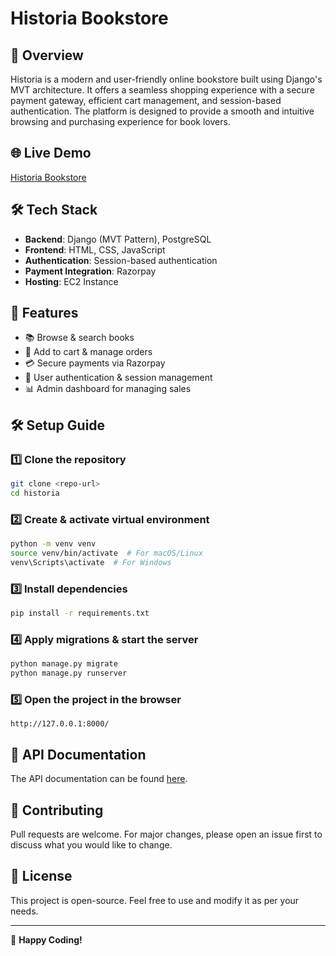 # Historia Bookstore

## 📖 Overview
Historia is a modern and user-friendly online bookstore built using Django's MVT architecture. It offers a seamless shopping experience with a secure payment gateway, efficient cart management, and session-based authentication. The platform is designed to provide a smooth and intuitive browsing and purchasing experience for book lovers.

## 🌐 Live Demo
[Historia Bookstore](https://historia.devque.live)

## 🛠 Tech Stack
- **Backend**: Django (MVT Pattern), PostgreSQL
- **Frontend**: HTML, CSS, JavaScript
- **Authentication**: Session-based authentication
- **Payment Integration**: Razorpay
- **Hosting**: EC2 Instance

## 🚀 Features
- 📚 Browse & search books
- 🛒 Add to cart & manage orders
- 💳 Secure payments via Razorpay
- 🔐 User authentication & session management
- 📊 Admin dashboard for managing sales

## 🛠 Setup Guide
### 1️⃣ Clone the repository
```bash
git clone <repo-url>
cd historia
```

### 2️⃣ Create & activate virtual environment
```bash
python -m venv venv
source venv/bin/activate  # For macOS/Linux
venv\Scripts\activate  # For Windows
```

### 3️⃣ Install dependencies
```bash
pip install -r requirements.txt
```

### 4️⃣ Apply migrations & start the server
```bash
python manage.py migrate
python manage.py runserver
```

### 5️⃣ Open the project in the browser
```
http://127.0.0.1:8000/
```

## 📄 API Documentation
The API documentation can be found [here](https://docs.google.com/document/d/1re5zwn_tY2OS_tQJ79IY5XTp3k02ebRk/edit?usp=drive_link&ouid=115696148399597572925&rtpof=true&sd=true).

## 🤝 Contributing
Pull requests are welcome. For major changes, please open an issue first to discuss what you would like to change.

## 📜 License
This project is open-source. Feel free to use and modify it as per your needs.

---
🚀 **Happy Coding!**

